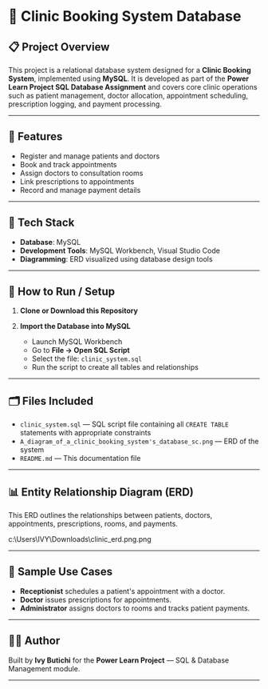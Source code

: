 # 🏥 Clinic Booking System Database

## 📋 Project Overview

This project is a relational database system designed for a **Clinic Booking System**, implemented using **MySQL**. It is developed as part of the **Power Learn Project SQL Database Assignment** and covers core clinic operations such as patient management, doctor allocation, appointment scheduling, prescription logging, and payment processing.

---

## 🎯 Features

- Register and manage patients and doctors
- Book and track appointments
- Assign doctors to consultation rooms
- Link prescriptions to appointments
- Record and manage payment details

---

## 🧱 Tech Stack

- **Database**: MySQL  
- **Development Tools**: MySQL Workbench, Visual Studio Code  
- **Diagramming**: ERD visualized using database design tools

---

## 🚀 How to Run / Setup

1. **Clone or Download this Repository**

2. **Import the Database into MySQL**

   - Launch MySQL Workbench
   - Go to **File → Open SQL Script**
   - Select the file: `clinic_system.sql`
   - Run the script to create all tables and relationships

---

## 🗂️ Files Included

- `clinic_system.sql` — SQL script file containing all `CREATE TABLE` statements with appropriate constraints
- `A_diagram_of_a_clinic_booking_system's_database_sc.png` — ERD of the system
- `README.md` — This documentation file

---

## 📊 Entity Relationship Diagram (ERD)

This ERD outlines the relationships between patients, doctors, appointments, prescriptions, rooms, and payments.

c:\Users\IVY\Downloads\clinic_erd.png.png

---

## 📌 Sample Use Cases

- **Receptionist** schedules a patient's appointment with a doctor.
- **Doctor** issues prescriptions for appointments.
- **Administrator** assigns doctors to rooms and tracks patient payments.

---

## 👨‍💻 Author

Built by **Ivy Butichi** for the **Power Learn Project** — SQL & Database Management module.

---

